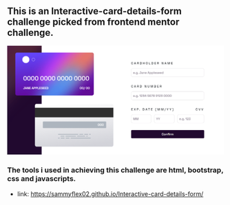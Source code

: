 ## This is an Interactive-card-details-form challenge picked from frontend mentor challenge.
![preview](./interactive%20card.jpeg)
### The tools i used in achieving this challenge are html, bootstrap, css and javascripts.
- link:  https://sammyflex02.github.io/Interactive-card-details-form/